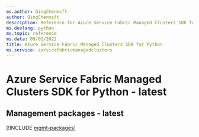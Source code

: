 ```yaml
---
ms.author: QingChenmsft
author: QingChenmsft
description: Reference for Azure Service Fabric Managed Clusters SDK for Python
ms.devlang: python
ms.topic: reference
ms.data: 09/01/2022
title: Azure Service Fabric Managed Clusters SDK for Python
ms.service: servicefabricmanagedclusters
---
```

# Azure Service Fabric Managed Clusters SDK for Python - latest

## Management packages - latest
[!INCLUDE [mgmt-packages](service-fabric-managed-clusters-mgmt-index.md)]